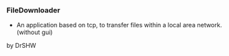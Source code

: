### FileDownloader

* An application based on tcp, to transfer files within a local area network.(without gui)

by DrSHW
